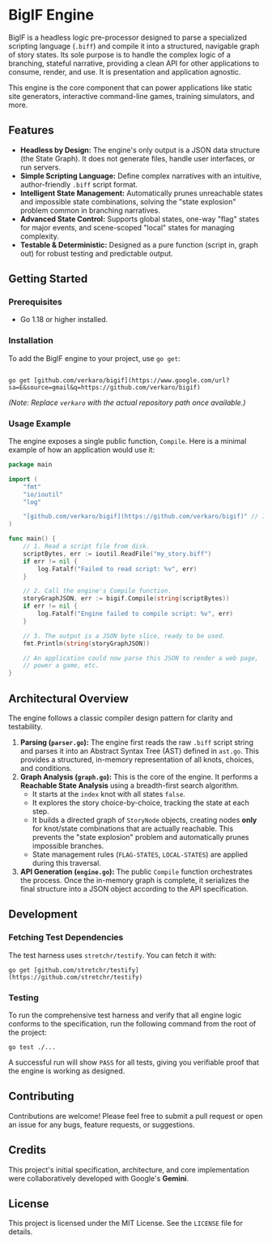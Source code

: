 # BigIF Engine

BigIF is a headless logic pre-processor designed to parse a specialized scripting language (`.biff`) and compile it into a structured, navigable graph of story states. Its sole purpose is to handle the complex logic of a branching, stateful narrative, providing a clean API for other applications to consume, render, and use. It is presentation and application agnostic.

This engine is the core component that can power applications like static site generators, interactive command-line games, training simulators, and more.

## Features

* **Headless by Design:** The engine's only output is a JSON data structure (the State Graph). It does not generate files, handle user interfaces, or run servers.
* **Simple Scripting Language:** Define complex narratives with an intuitive, author-friendly `.biff` script format.
* **Intelligent State Management:** Automatically prunes unreachable states and impossible state combinations, solving the "state explosion" problem common in branching narratives.
* **Advanced State Control:** Supports global states, one-way "flag" states for major events, and scene-scoped "local" states for managing complexity.
* **Testable & Deterministic:** Designed as a pure function (script in, graph out) for robust testing and predictable output.

## Getting Started

### Prerequisites

* Go 1.18 or higher installed.

### Installation

To add the BigIF engine to your project, use `go get`:

```

go get [github.com/verkaro/bigif](https://www.google.com/url?sa=E&source=gmail&q=https://github.com/verkaro/bigif)

````

*(Note: Replace `verkaro` with the actual repository path once available.)*

### Usage Example

The engine exposes a single public function, `Compile`. Here is a minimal example of how an application would use it:

```go
package main

import (
	"fmt"
	"io/ioutil"
	"log"

	"[github.com/verkaro/bigif](https://github.com/verkaro/bigif)" // Import the engine package
)

func main() {
	// 1. Read a script file from disk.
	scriptBytes, err := ioutil.ReadFile("my_story.biff")
	if err != nil {
		log.Fatalf("Failed to read script: %v", err)
	}

	// 2. Call the engine's Compile function.
	storyGraphJSON, err := bigif.Compile(string(scriptBytes))
	if err != nil {
		log.Fatalf("Engine failed to compile script: %v", err)
	}

	// 3. The output is a JSON byte slice, ready to be used.
	fmt.Println(string(storyGraphJSON))

    // An application could now parse this JSON to render a web page,
    // power a game, etc.
}
````

## Architectural Overview

The engine follows a classic compiler design pattern for clarity and testability.

1.  **Parsing (`parser.go`):** The engine first reads the raw `.biff` script string and parses it into an Abstract Syntax Tree (AST) defined in `ast.go`. This provides a structured, in-memory representation of all knots, choices, and conditions.
2.  **Graph Analysis (`graph.go`):** This is the core of the engine. It performs a **Reachable State Analysis** using a breadth-first search algorithm.
      * It starts at the `index` knot with all states `false`.
      * It explores the story choice-by-choice, tracking the state at each step.
      * It builds a directed graph of `StoryNode` objects, creating nodes **only** for knot/state combinations that are actually reachable. This prevents the "state explosion" problem and automatically prunes impossible branches.
      * State management rules (`FLAG-STATES`, `LOCAL-STATES`) are applied during this traversal.
3.  **API Generation (`engine.go`):** The public `Compile` function orchestrates the process. Once the in-memory graph is complete, it serializes the final structure into a JSON object according to the API specification.

## Development

### Fetching Test Dependencies

The test harness uses `stretchr/testify`. You can fetch it with:

```
go get [github.com/stretchr/testify](https://github.com/stretchr/testify)
```

### Testing

To run the comprehensive test harness and verify that all engine logic conforms to the specification, run the following command from the root of the project:

```
go test ./...
```

A successful run will show `PASS` for all tests, giving you verifiable proof that the engine is working as designed.

## Contributing

Contributions are welcome\! Please feel free to submit a pull request or open an issue for any bugs, feature requests, or suggestions.

## Credits

This project's initial specification, architecture, and core implementation were collaboratively developed with Google's **Gemini**.

## License

This project is licensed under the MIT License. See the `LICENSE` file for details.

